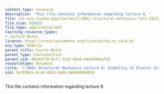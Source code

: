 ```yaml
---
content_type: resource
description: 'This file contains information regarding lecture 9. '
file: /ol-ocw-studio-app/courses/2-080j-structural-mechanics-fall-2013/5a7038cb6ca0db1dda868e9d669b6836_MIT2_080JF13_Lecture9.pdf
file_size: 926625
file_type: application/pdf
learning_resource_types:
- Lecture Notes
license: https://creativecommons.org/licenses/by-nc-sa/4.0/
ocw_type: OCWFile
parent_title: Course Notes
parent_type: CourseSection
parent_uid: 08a95770-0cf7-3142-60e0-b44e508eaf76
resourcetype: Document
title: '2.080J Structural Mechanics Lecture 9: Stability of Elastic Structures'
uid: 5a7038cb-6ca0-db1d-da86-8e9d669b6836
---
```

This file contains information regarding lecture 9. 